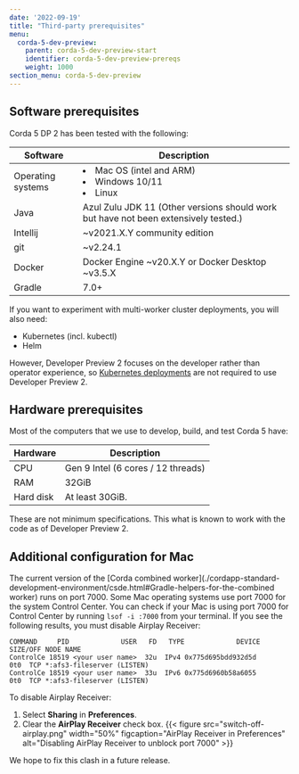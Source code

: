 ```yaml
---
date: '2022-09-19'
title: "Third-party prerequisites"
menu:
  corda-5-dev-preview:
    parent: corda-5-dev-preview-start
    identifier: corda-5-dev-preview-prereqs
    weight: 1000
section_menu: corda-5-dev-preview
---
```


## Software prerequisites

Corda 5 DP 2 has been tested with the following:

| Software      | Description |
| ----------- | ----------- |
| Operating systems      | <li>Mac OS (intel and ARM)</li><li>Windows 10/11</li><li>Linux</li>     |
| Java   | Azul Zulu JDK 11 (Other versions should work but have not been extensively tested.)  |
| Intellij    | ~v2021.X.Y community edition   |
| git | ~v2.24.1    |
| Docker | Docker Engine ~v20.X.Y or Docker Desktop ~v3.5.X    |
| Gradle |  7.0+   |


If you want to experiment with multi-worker cluster deployments, you will also need:

* Kubernetes (incl. kubectl)
* Helm

However, Developer Preview 2 focuses on the developer rather than operator experience, so [Kubernetes deployments](../deploying/local-deployment.md) are not required to use Developer Preview 2.

## Hardware prerequisites

Most of the computers that we use to develop, build, and test Corda 5 have:

| Hardware      | Description |
| ----------- | ----------- |
| CPU      | Gen 9 Intel (6 cores / 12 threads)      |
| RAM   | 32GiB         |
| Hard disk   | At least 30GiB.        |

These are not minimum specifications.
This what is known to work with the code as of Developer Preview 2.

## Additional configuration for Mac

The current version of the [Corda combined worker](./cordapp-standard-development-environment/csde.html#Gradle-helpers-for-the-combined worker) runs on port 7000.
Some Mac operating systems use port 7000 for the system Control Center.
You can check if your Mac is using port 7000 for Control Center by running `lsof -i :7000` from your terminal. If you see the following results, you must disable Airplay Receiver:

```shell
COMMAND     PID             USER   FD   TYPE             DEVICE SIZE/OFF NODE NAME
ControlCe 18519 <your user name>  32u  IPv4 0x775d695bdd932d5d      0t0  TCP *:afs3-fileserver (LISTEN)
ControlCe 18519 <your user name>  33u  IPv6 0x775d6960b58a6055      0t0  TCP *:afs3-fileserver (LISTEN)
```
To disable Airplay Receiver:
1. Select **Sharing** in **Preferences**.
2. Clear the **AirPlay Receiver** check box.
   {{< figure src="switch-off-airplay.png" width="50%" figcaption="AirPlay Receiver in Preferences" alt="Disabling AirPlay Receiver to unblock port 7000" >}}

We hope to fix this clash in a future release.
